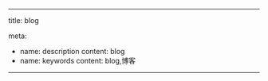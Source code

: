 ---

title: blog

meta:
  - name: description
    content: blog
  - name: keywords
    content: blog,博客

---